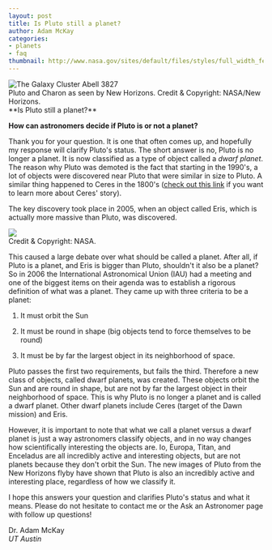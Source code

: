 ```yaml
---
layout: post
title: Is Pluto still a planet?
author: Adam McKay
categories:
- planets
- faq
thumbnail: http://www.nasa.gov/sites/default/files/styles/full_width_feature/public/thumbnails/image/nh-pluto-charon-v2-10-1-15.jpg
---
```

<div class="image">
<img src="http://www.nasa.gov/sites/default/files/styles/full_width_feature/public/thumbnails/image/nh-pluto-charon-v2-10-1-15.jpg" alt="The Galaxy Cluster Abell 3827">
<div class="caption">Pluto and Charon as seen by New Horizons. Credit & Copyright: NASA/New Horizons.</div>
</div>
**Is Pluto still a planet?**

**How can astronomers decide if Pluto is or not a planet?**

Thank you for your question.  It is one that often comes up, and hopefully my response will clarify Pluto's status. The short answer is no, Pluto is no longer a planet.  It is now classified as a type of object called a *dwarf planet*. The reason why Pluto was demoted is the fact that starting in the 1990's, a lot of objects were discovered near Pluto that were similar in size to Pluto.   A similar thing happened to Ceres in the 1800's  ([check out this link](https://en.wikipedia.org/wiki/Ceres_%28dwarf_planet%29#Classification) if you want to learn more about Ceres' story).

The key discovery took place in 2005, when an object called Eris, which is actually more massive than Pluto, was discovered.

<div class="image">
<img src="https://upload.wikimedia.org/wikipedia/commons/thumb/9/91/EightTNOs.png/1600px-EightTNOs.png">
<div class="caption">Credit & Copyright: NASA.</div>
</div>

This caused a large debate over what should be called a planet.  After all, if Pluto is a planet, and Eris is bigger than Pluto, shouldn't it also be a planet?  So in 2006 the International Astronomical Union (IAU) had a meeting and one of the biggest items on their agenda was to establish a rigorous definition of what was a planet.  They came up with three criteria to be a planet:

1) It must orbit the Sun

2) It must be round in shape (big objects tend to force themselves to be round)

3) It must be by far the largest object in its neighborhood of space.

Pluto passes the first two requirements, but fails the third. Therefore a new class of objects, called dwarf planets, was created.  These objects orbit the Sun and are round in shape, but are not by far the largest object in their neighborhood of space. This is why Pluto is no longer a planet and is called a dwarf planet.  Other dwarf planets include Ceres (target of the Dawn mission) and Eris.

However, it is important to note that what we call a planet versus a dwarf planet is just a way astronomers classify objects, and in no way changes how scientifically interesting the objects are.  Io, Europa, Titan, and Enceladus are all incredibly active and interesting objects, but are not planets because they don't orbit the Sun. The new images of Pluto from the New Horizons flyby have shown that Pluto is also an incredibly active and interesting place, regardless of how we classify it.

I hope this answers your question and clarifies Pluto's status and what it means.  Please do not hesitate to contact me or the Ask an Astronomer page with follow up questions!

Dr. Adam McKay<br>
*UT Austin*
